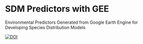 # SDM Predictors with GEE
Environmental Predictors Generated from Google Earth Engine for Developing Species Distribution Models

[![DOI](https://zenodo.org/badge/DOI/10.5281/zenodo.2595966.svg)](https://doi.org/10.5281/zenodo.2595966)

